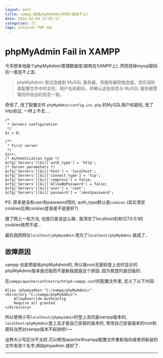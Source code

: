 ```yaml
---
layout: post
title: xampp:自装phpMyAdmin失败(或连不上)
date: 2016-02-09 13:03:17
categories: IT
tags: Internet PHP SQL
---
```


# phpMyAdmin Fail in XAMPP

今天想本地装个phpMyAdmin管理数据库(架构在XAMPP上), 然而改掉mysql密码后一直连不上去..

> phpMyAdmin 尝试连接到 MySQL 服务器，但服务器拒绝连接。您应该检查配置文件中的主机、用户名和密码，并确认这些信息与 MySQL 服务器管理员所给出的信息一致。

奇怪了, 改了配置文件 `phpMyAdmin/config.inc.php` 的MySQL用户和密码, 改了http验证, 一样上不去....

~~~
/*
 * Servers configuration
 */
$i = 0;

/**
 * First server
 */
$i++;
/* Authentication type */
$cfg['Servers'][$i]['auth_type'] = 'http';
/* Server parameters */
$cfg['Servers'][$i]['host'] = 'localhost';
$cfg['Servers'][$i]['connect_type'] = 'tcp';
$cfg['Servers'][$i]['compress'] = false;
$cfg['Servers'][$i]['AllowNoPassword'] = false;
$cfg['Servers'][$i]['user'] = 'root';
$cfg['Servers'][$i]['password'] = 'imnotpassword';
~~~

PS: 原来是没有user和password项的, auth_type默认是`cookies` (其实清空cookies后用cookies登录是不是更好?).

搜了网上一些方法, 也就只是说这么做.. 我清空了localhost的和127.0.0.1的cookies依然不成...

最后我把网址`localhost/phpmyadmin` 改为了`localhost/phpMyAdmin` 就成了..

## 故障原因

xampp 也是预装有phpMyAdmin的, 所以我root无密码登上去时显示的phpMyAdmin版本是旧版而不是新版就是这个原因..因为我登的是旧版的..

在`xampp/apache/conf/extra/httpd-xampp.conf`的配置文件里, 定义了以下内容:

~~~
Alias /phpmyadmin "C:/xampp/phpMyAdmin/"
<Directory "C:/xampp/phpMyAdmin">
    AllowOverride AuthConfig
    Require all granted
</Directory>
~~~

所以使用小写`localhost/phpmyadmin`时登上去的是xampp版本的, `localhost/phpMyAdmin`登上去才是自己安装的版本的, 修改自己安装版本的root和密码当然对xampp版本不起效啦!~~

这种大小写区分不太好,可以修改apache中xampp配置文件重新指向或者将新装的文件夹改个名字,例如phpadmin 就好了.

------
